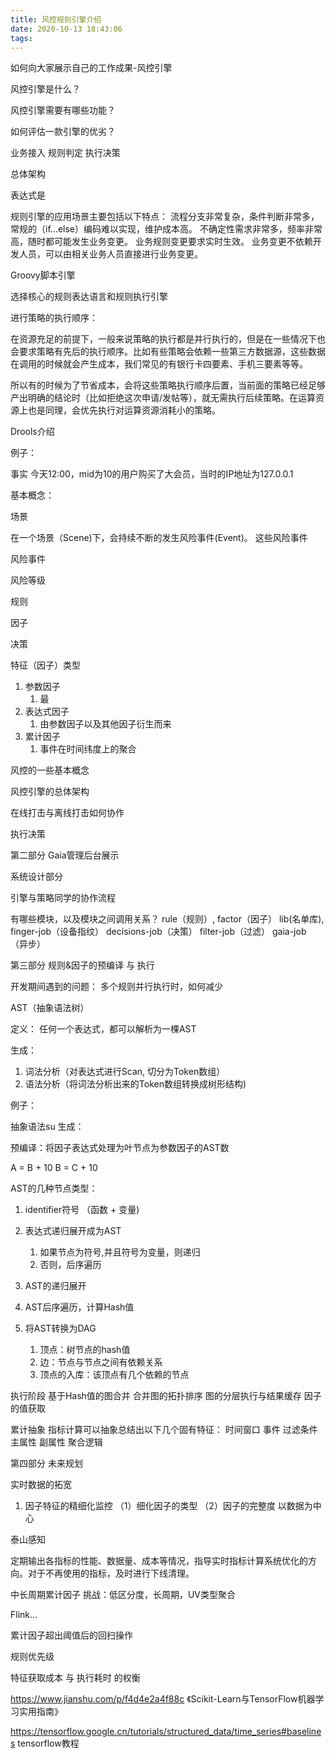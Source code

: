 ```yaml
---
title: 风控规则引擎介绍
date: 2020-10-13 18:43:06
tags:
---
```


如何向大家展示自己的工作成果-风控引擎

风控引擎是什么？

风控引擎需要有哪些功能？

如何评估一款引擎的优劣？

<!-- more -->

业务接入
规则判定
执行决策

总体架构

表达式是

规则引擎的应用场景主要包括以下特点：
流程分支非常复杂，条件判断非常多，常规的（if…else）编码难以实现，维护成本高。
不确定性需求非常多，频率非常高，随时都可能发生业务变更。
业务规则变更要求实时生效。
业务变更不依赖开发人员，可以由相关业务人员直接进行业务变更。

Groovy脚本引擎

选择核心的规则表达语言和规则执行引擎

进行策略的执行顺序：

在资源充足的前提下，一般来说策略的执行都是并行执行的，但是在一些情况下也会要求策略有先后的执行顺序。比如有些策略会依赖一些第三方数据源，这些数据在调用的时候就会产生成本，我们常见的有银行卡四要素、手机三要素等等。

所以有的时候为了节省成本，会将这些策略执行顺序后置，当前面的策略已经足够产出明确的结论时（比如拒绝这次申请/发帖等），就无需执行后续策略。在运算资源上也是同理，会优先执行对运算资源消耗小的策略。

Drools介绍

例子：

事实
今天12:00，mid为10的用户购买了大会员，当时的IP地址为127.0.0.1

基本概念：

场景

在一个场景（Scene)下，会持续不断的发生风险事件(Event)。
这些风险事件

风险事件

风险等级

规则

因子

决策

特征（因子）类型

1. 参数因子
   1. 最
2. 表达式因子
   1. 由参数因子以及其他因子衍生而来
3. 累计因子
   1. 事件在时间纬度上的聚合

风控的一些基本概念

风控引擎的总体架构

在线打击与离线打击如何协作

执行决策

第二部分 Gaia管理后台展示

系统设计部分

引擎与策略同学的协作流程

有哪些模块，以及模块之间调用关系？
rule（规则）, factor（因子）
lib(名单库), finger-job（设备指纹）
decisions-job（决策） filter-job（过滤）
gaia-job （异步）

第三部分 规则&因子的预编译 与 执行

开发期间遇到的问题：
多个规则并行执行时，如何减少

AST（抽象语法树）

定义：
   任何一个表达式，都可以解析为一棵AST

生成：

   1. 词法分析（对表达式进行Scan, 切分为Token数组）
   2. 语法分析（将词法分析出来的Token数组转换成树形结构)

例子：

抽象语法su
生成：

预编译：将因子表达式处理为叶节点为参数因子的AST数

A = B + 10
B = C + 10

AST的几种节点类型：

1. identifier符号 （函数 + 变量)

2. 表达式递归展开成为AST

   1. 如果节点为符号,并且符号为变量，则递归
   2. 否则，后序遍历
3. AST的递归展开
4. AST后序遍历，计算Hash值
5. 将AST转换为DAG
   1. 顶点：树节点的hash值
   2. 边：节点与节点之间有依赖关系
   3. 顶点的入库：该顶点有几个依赖的节点

执行阶段
基于Hash值的图合并
合并图的拓扑排序
图的分层执行与结果缓存
因子的值获取

累计抽象
指标计算可以抽象总结出以下几个固有特征：
时间窗口
事件
过滤条件
主属性
副属性
聚合逻辑

第四部分 未来规划

实时数据的拓宽

1. 因子特征的精细化监控
（1）细化因子的类型
（2）因子的完整度
以数据为中心

泰山感知

定期输出各指标的性能、数据量、成本等情况，指导实时指标计算系统优化的方向。对于不再使用的指标，及时进行下线清理。

中长周期累计因子
挑战：低区分度，长周期，UV类型聚合

Flink...

累计因子超出阈值后的回扫操作

规则优先级

特征获取成本 与 执行耗时 的权衡

https://www.jianshu.com/p/f4d4e2a4f88c
《Scikit-Learn与TensorFlow机器学习实用指南》

https://tensorflow.google.cn/tutorials/structured_data/time_series#baselines
tensorflow教程
